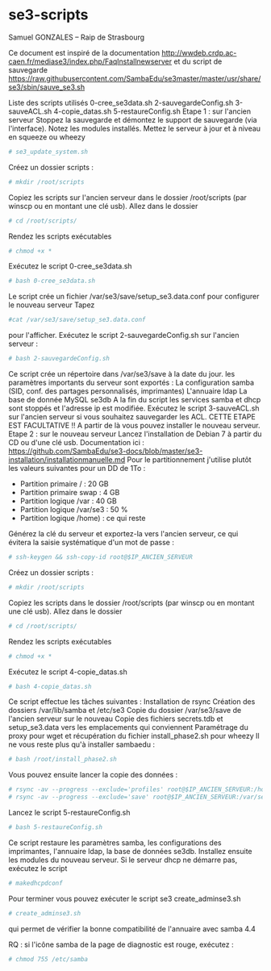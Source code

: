# se3-scripts

Samuel GONZALES – Raip de Strasbourg

Ce document est inspiré de la documentation
http://wwdeb.crdp.ac-caen.fr/mediase3/index.php/FaqInstallnewserver
et du script de sauvegarde
https://raw.githubusercontent.com/SambaEdu/se3master/master/usr/share/se3/sbin/sauve_se3.sh

Liste des scripts utilisés
0-cree_se3data.sh
2-sauvegardeConfig.sh
3-sauveACL.sh
4-copie_datas.sh
5-restaureConfig.sh
Etape 1 : sur l'ancien serveur
Stoppez la sauvegarde et démontez le support de sauvegarde (via l'interface).
Notez les modules installés.
Mettez le serveur à jour et à niveau en squeeze ou wheezy 
```sh
# se3_update_system.sh 
```
Créez un dossier scripts :
```sh
# mkdir /root/scripts
```
Copiez les scripts sur l'ancien serveur dans le dossier /root/scripts (par winscp ou en montant une clé usb).
Allez dans le dossier 
```sh
# cd /root/scripts/
```
Rendez les scripts exécutables 
```sh
# chmod +x *
```
Exécutez le script 0-cree_se3data.sh
```sh
# bash 0-cree_se3data.sh
```
Le script crée un fichier /var/se3/save/setup_se3.data.conf pour configurer le nouveau serveur 
Tapez
```sh
#cat /var/se3/save/setup_se3.data.conf
```
pour l'afficher.
Exécutez le script 2-sauvegardeConfig.sh sur l'ancien serveur :
```sh
# bash 2-sauvegardeConfig.sh
```
Ce script crée un répertoire dans /var/se3/save à la date du jour. les paramètres importants du serveur sont exportés :
La configuration samba (SID, conf. des partages personnalisés, imprimantes)
L'annuaire ldap
La base de donnée MySQL se3db
A la fin du script les services samba et dhcp sont stoppés et l'adresse ip est modifiée.
Exécutez le script 3-sauveACL.sh sur l'ancien serveur si vous souhaitez sauvegarder les ACL. CETTE ETAPE EST FACULTATIVE !!
A partir de là vous pouvez installer le nouveau serveur. 
Etape 2 : sur le nouveau serveur
Lancez l'installation de Debian 7 à partir du CD ou d'une clé usb. Documentation ici :
https://github.com/SambaEdu/se3-docs/blob/master/se3-installation/installationmanuelle.md
Pour le partitionnement j'utilise plutôt les valeurs suivantes pour un DD de 1To :
- Partition primaire / : 20 GB 
- Partition primaire swap : 4 GB
- Partition logique /var : 40 GB
- Partition logique /var/se3 : 50 %
- Partition logique /home) : ce qui reste

Générez la clé du serveur et exportez-la vers l'ancien serveur, ce qui évitera la saisie systématique d'un mot de passe :
```sh
# ssh-keygen && ssh-copy-id root@$IP_ANCIEN_SERVEUR
```
Créez un dossier scripts :
```sh
# mkdir /root/scripts
```
Copiez les scripts dans le dossier /root/scripts (par winscp ou en montant une clé usb).
Allez dans le dossier
```sh
# cd /root/scripts/
```
Rendez les scripts exécutables
```sh
# chmod +x *
```
Exécutez le script 4-copie_datas.sh
```sh
# bash 4-copie_datas.sh
```
Ce script effectue les tâches suivantes :
Installation de rsync
Création des dossiers /var/lib/samba et /etc/se3
Copie du dossier /var/se3/save de l'ancien serveur sur le nouveau
Copie des fichiers secrets.tdb et setup_se3.data vers les emplacements qui conviennent
Paramétrage du proxy pour wget et récupération du fichier install_phase2.sh pour wheezy
Il ne vous reste plus qu'à installer sambaedu :
```sh
# bash /root/install_phase2.sh
```
Vous pouvez ensuite lancer la copie des données :
```sh
# rsync -av --progress --exclude='profiles' root@$IP_ANCIEN_SERVEUR:/home/ /home/
# rsync -av --progress --exclude='save' root@$IP_ANCIEN_SERVEUR:/var/se3/ /var/se3/
```
Lancez le script 5-restaureConfig.sh
```sh
# bash 5-restaureConfig.sh
```
Ce script restaure les paramètres samba, les configurations des imprimantes, l'annuaire ldap, la base de données se3db.
Installez ensuite les modules du nouveau serveur. Si le serveur dhcp ne démarre pas, exécutez le script
```sh
# makedhcpdconf
```
Pour terminer vous pouvez exécuter le script se3 create_adminse3.sh
```sh
# create_adminse3.sh
```
qui permet de vérifier la bonne compatibilité de l'annuaire avec samba 4.4

RQ : si l'icône samba de la page de diagnostic est rouge, exécutez :
```sh
# chmod 755 /etc/samba
```

